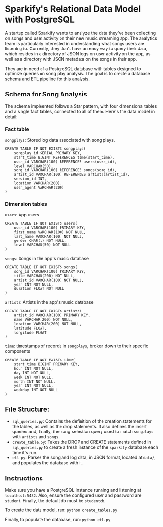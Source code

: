 # Sparkify's Relational Data Model with PostgreSQL

A startup called Sparkify wants to analyze the data they've been collecting on songs and user activity on their new 
music streaming app. The analytics team is particularly interested in understanding what songs users are listening to. 
Currently, they don't have an easy way to query their data, which resides in a directory of JSON logs on user activity 
on the app, as well as a directory with JSON metadata on the songs in their app.

They are in need of a PostgreSQL database with tables designed to optimize queries on song play analysis. The goal is to 
create a database schema and ETL pipeline for this analysis. 

## Schema for Song Analysis

The schema impleented follows a Star pattern, with four dimensional tables and a single fact tables, connected to all 
of them. Here's the data model in detail:

### Fact table

`songplays`: Stored log data associated with song plays.

```
CREATE TABLE IF NOT EXISTS songplays(
    songplay_id SERIAL PRIMARY KEY,
    start_time BIGINT REFERENCES time(start_time),
    user_id VARCHAR(100) REFERENCES users(user_id),
    level VARCHAR(50),
    song_id VARCHAR(100) REFERENCES songs(song_id),
    artist_id VARCHAR(100) REFERENCES artists(artist_id),
    session_id INT,
    location VARCHAR(200),
    user_agent VARCHAR(200)
)
```

### Dimension tables

`users`: App users

```
CREATE TABLE IF NOT EXISTS users(
    user_id VARCHAR(100) PRIMARY KEY,
    first_name VARCHAR(100) NOT NULL,
    last_name VARCHAR(100) NOT NULL,
    gender CHAR(1) NOT NULL,
    level VARCHAR(50) NOT NULL
)
```

`songs`: Songs in the app's music database

```
CREATE TABLE IF NOT EXISTS songs(
    song_id VARCHAR(100) PRIMARY KEY,
    title VARCHAR(200) NOT NULL,
    artist_id VARCHAR(100) NOT NULL,
    year INT NOT NULL,
    duration FLOAT NOT NULL
)
```

`artists`: Artists in the app's music database

```
CREATE TABLE IF NOT EXISTS artists(
    artist_id VARCHAR(100) PRIMARY KEY,
    name VARCHAR(200) NOT NULL,
    location VARCHAR(200) NOT NULL,
    latitude FLOAT,
    longitude FLOAT
)
```

`time`: timestamps of records in `songplays`, broken down to their specific components

```
CREATE TABLE IF NOT EXISTS time(
    start_time BIGINT PRIMARY KEY,
    hour INT NOT NULL,
    day INT NOT NULL,
    week INT NOT NULL,
    month INT NOT NULL,
    year INT NOT NULL,
    weekday INT NOT NULL
)
```

## File Structure:

* `sql_queries.py`: Contains the definition of the creation statements for the tables, as well as the drop statements. It also defines the insert queries and, finally, the song selection query used to match `songplays` with `artists` and `songs`.
* `create_table.py`: Takes the DROP and CREATE statements defined in `sql_queries.py` to create a fresh instance of the `sparkify` database each time it's run.
* `etl.py`: Parses the song and log data, in JSON format, located at `data/`, and populates the database with it.

## Instructions

Make sure you have a PostgreSQL instance running and listening at `localhost:5432`. Also, ensure the configured user and password are `student`. Finally, the default db must be `studentdb`.

To create the data model, run: `python create_tables.py`

Finally, to populate the database, run: `python etl.py`